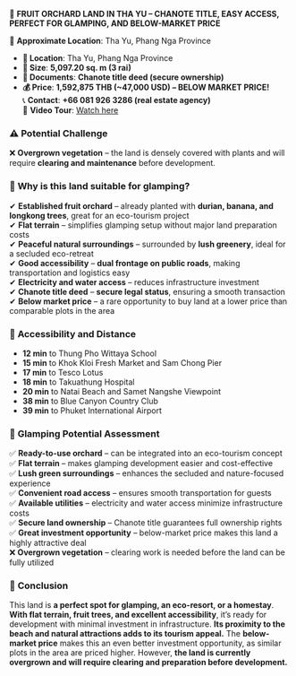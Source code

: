 📍 **FRUIT ORCHARD LAND IN THA YU – CHANOTE TITLE, EASY ACCESS, PERFECT FOR GLAMPING, AND BELOW-MARKET PRICE**  

📍 **Approximate Location**: Tha Yu, Phang Nga Province  

- **📍 Location**: Tha Yu, Phang Nga Province  
- **📏 Size**: **5,097.20 sq. m (3 rai)**  
- **📜 Documents**: **Chanote title deed (secure ownership)**  
- **💰 Price**: **1,592,875 THB (~47,000 USD) – BELOW MARKET PRICE!**  
📞 **Contact**: **+66 081 926 3286 (real estate agency)**  
🎥 **Video Tour**: [Watch here](https://www.youtube.com/watch?v=7sAodGgboZo)  

### ⚠ **Potential Challenge**  

❌ **Overgrown vegetation** – the land is densely covered with plants and will require **clearing and maintenance** before development.  

### 📌 **Why is this land suitable for glamping?**  

✔ **Established fruit orchard** – already planted with **durian, banana, and longkong trees**, great for an eco-tourism project  
✔ **Flat terrain** – simplifies glamping setup without major land preparation costs  
✔ **Peaceful natural surroundings** – surrounded by **lush greenery**, ideal for a secluded eco-retreat  
✔ **Good accessibility** – **dual frontage on public roads**, making transportation and logistics easy  
✔ **Electricity and water access** – reduces infrastructure investment  
✔ **Chanote title deed** – **secure legal status**, ensuring a smooth transaction  
✔ **Below market price** – a rare opportunity to buy land at a lower price than comparable plots in the area  

### 📍 **Accessibility and Distance**  

- **12 min** to Thung Pho Wittaya School  
- **15 min** to Khok Kloi Fresh Market and Sam Chong Pier  
- **17 min** to Tesco Lotus  
- **18 min** to Takuathung Hospital  
- **20 min** to Natai Beach and Samet Nangshe Viewpoint  
- **38 min** to Blue Canyon Country Club  
- **39 min** to Phuket International Airport  

### 💬 **Glamping Potential Assessment**  

✅ **Ready-to-use orchard** – can be integrated into an eco-tourism concept  
✅ **Flat terrain** – makes glamping development easier and cost-effective  
✅ **Lush green surroundings** – enhances the secluded and nature-focused experience  
✅ **Convenient road access** – ensures smooth transportation for guests  
✅ **Available utilities** – electricity and water access minimize infrastructure costs  
✅ **Secure land ownership** – Chanote title guarantees full ownership rights  
✅ **Great investment opportunity** – below-market price makes this land a highly attractive deal  
❌ **Overgrown vegetation** – clearing work is needed before the land can be fully utilized  

### 🎯 **Conclusion**  

This land is **a perfect spot for glamping, an eco-resort, or a homestay**. **With flat terrain, fruit trees, and excellent accessibility**, it’s ready for development with minimal investment in infrastructure. **Its proximity to the beach and natural attractions adds to its tourism appeal.** The **below-market price** makes this an even better investment opportunity, as similar plots in the area are priced higher. However, **the land is currently overgrown and will require clearing and preparation before development.**  

 

 